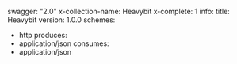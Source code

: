 swagger: "2.0"
x-collection-name: Heavybit
x-complete: 1
info:
  title: Heavybit
  version: 1.0.0
schemes:
- http
produces:
- application/json
consumes:
- application/json